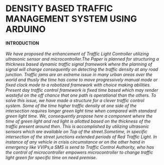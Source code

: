# DENSITY BASED TRAFFIC MANAGEMENT SYSTEM USING ARDUINO

#### INTRODUCTION
_We have proposed the enhancement of Traffic Light Controller utilizing ultrasonic sensor and microcontroller.The Paper is planned for structuring a thickness based dynamic traffic signal framework where the planning of signal will change consequently on detecting the traffic density at any road junction. Traffic jams are an extreme issue in many urban areas over the world and thusly the time has come to move progressively manual mode or fixed clock mode to a robotized framework with choice making abilities. Present day traffic control framework is fixed time based which may render wasteful on the off chance that one path is operational than the others. To solve this issue, we have made a structure for a clever traffic control system. Some of the time higher traffic density at one side of the intersection requires longer green light time when compared with standard green light time. We, consequently propose here a component where the time of green light and red light is allotted based on the thickness of the traffic present around then. This is accomplished by utilizing ultrasonic sensors which are available on Top of the street.Sometime, in specific intersection of the street junctions extended periods of Red
Traffic Light. In instance of any vehicle in crisis circumstance or on the other hand in emergency like VVIPs,a SMS is send to Traffic Control Authority, who has the control of microcontroller empowers microcontroller to change traffic light green for specific time on need premise._

